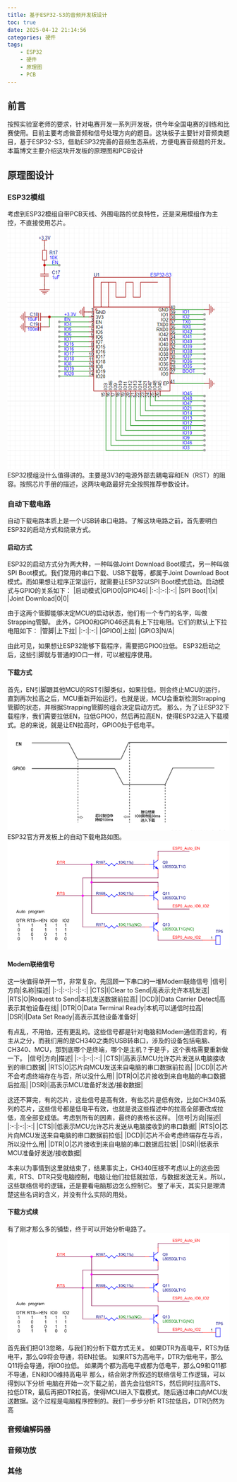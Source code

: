 ```yaml
---
title: 基于ESP32-S3的音频开发板设计
toc: true
date: 2025-04-12 21:14:56
categories: 硬件
tags:
    - ESP32
    - 硬件
    - 原理图
    - PCB
---
```


## 前言
按照实验室老师的要求，针对电赛开发一系列开发板，供今年全国电赛的训练和比赛使用。目前主要考虑做音频和信号处理方向的题目。这块板子主要针对音频类题目，基于ESP32-S3，借助ESP32完善的音频生态系统，方便电赛音频题的开发。
本篇博文主要介绍这块开发板的原理图和PCB设计

<!-- more -->


## 原理图设计
### ESP32模组
考虑到ESP32模组自带PCB天线、外围电路的优良特性，还是采用模组作为主控，不直接使用芯片。
![ESP32-S3模组](基于ESP32-S3的音频开发板设计/image.png)
ESP32模组没什么值得讲的。主要是3V3的电源外部去耦电容和EN（RST）的阻容。按照芯片手册的描述，这两块电路最好完全按照推荐参数设计。
### 自动下载电路
自动下载电路本质上是一个USB转串口电路。了解这块电路之前，首先要明白ESP32的启动方式和烧录方式。
#### 启动方式
ESP32的启动方式分为两大种，一种叫做Joint Download Boot模式，另一种叫做SPI Boot模式。我们常用的串口下载、USB下载等，都属于Joint Download Boot模式。而如果想让程序正常运行，就需要让ESP32以SPI Boot模式启动。启动模式与GPIO的关系如下：
|启动模式|GPIO0|GPIO46|
|:-:|:-:|:-:|
|SPI Boot|1|x|
|Joint Download|0|0|

由于这两个管脚能够决定MCU的启动状态，他们有一个专门的名字，叫做Strapping管脚。
此外，GPIO0和GPIO46还具有上下拉电阻。它们的默认上下拉电阻如下：
|管脚|上下拉|
|:-:|:-:|
|GPIO0|上拉|
|GPIO3|N/A|

由此可见，如果想让ESP32能够下载程序，需要把GPIO0拉低。
ESP32启动之后，这些引脚就与普通的IO口一样，可以被程序使用。

#### 下载方式
首先，EN引脚跟其他MCU的RST引脚类似，如果拉低，则会终止MCU的运行，直到再次拉高之后，MCU重新开始运行。也就是说，MCU会重新检测Strapping管脚的状态，并根据Strapping管脚的组合决定启动方式。
那么，为了让ESP32下载程序，我们需要拉低EN，拉低GPIO0，然后再拉高EN，使得ESP32进入下载模式。总的来说，就是让EN拉高时，GPIO0处于低电平。
![EN和GPIO0时序图](基于ESP32-S3的音频开发板设计/image-3.png)
ESP32官方开发板上的自动下载电路如图。
![官方自动下载电路](基于ESP32-S3的音频开发板设计/image-2.png)
#### Modem联络信号
这一块值得单开一节，非常复杂。先回顾一下串口的一堆Modem联络信号
|信号|方向|名称|描述|
|:-:|:-:|:-:|:-:|
|CTS|I|Clear to Send|高表示允许本机发送|
|RTS|O|Request to Send|本机发送数据前拉高|
|DCD|I|Data Carrier Detect|高表示其他设备在线|
|DTR|O|Data Terminal Ready|本机可以通信时拉高|
|DSR|I|Data Set Ready|高表示其他设备准备好|

有点乱，不用怕，还有更乱的。这些信号都是针对电脑和Modem通信而言的，有主从之分，而我们用的是CH340之类的USB转串口，涉及的设备包括电脑、CH340、MCU，那到底哪个是终端，哪个是主机？于是乎，这个表格需要重新做一下。
|信号|方向|描述|
|:-:|:-:|:-:|
|CTS|I|高表示MCU允许芯片发送从电脑接收到的串口数据|
|RTS|O|芯片向MCU发送来自电脑的串口数据前拉高|
|DCD|I|芯片不会考虑终端存在与否，所以没什么用|
|DTR|O|芯片接收到来自电脑的串口数据后拉高|
|DSR|I|高表示MCU准备好发送/接收数据|

这还不算完，有的芯片，这些信号是高有效，有些芯片是低有效，比如CH340系列的芯片，这些信号都是低电平有效，也就是说这些描述中的拉高全部要改成拉低，高全部变成低。考虑到所有的因素，最终的表格长这样。
|信号|方向|描述|
|:-:|:-:|:-:|
|CTS|I|低表示MCU允许芯片发送从电脑接收到的串口数据|
|RTS|O|芯片向MCU发送来自电脑的串口数据前拉低|
|DCD|I|芯片不会考虑终端存在与否，所以没什么用|
|DTR|O|芯片接收到来自电脑的串口数据后拉低|
|DSR|I|低表示MCU准备好发送/接收数据|

本来以为事情到这里就结束了，结果事实上，CH340压根不考虑以上的这些因素，RTS、DTR只受电脑控制，电脑让他们拉低就拉低，与数据发送无关。所以，这些联络信号的逻辑，还是要看电脑那边怎么控制它。
整了半天，其实只是理清楚这些名词的含义，并没有什么实际的用处。

#### 下载方式续
有了刚才那么多的铺垫，终于可以开始分析电路了。
![官方自动下载电路](基于ESP32-S3的音频开发板设计/image-2.png)
首先我们把Q13忽略，与我们的分析下载方式无关。
如果DTR为高电平，RTS为低电平，那么Q9将会导通，将EN拉低。
如果RTS为高电平，DTR为低电平，那么Q11将会导通，将IO0拉低。
如果两个都为高电平或都为低电平，那么Q9和Q11都不导通，EN和IO0维持高电平
那么，结合刚才所叙述的联络信号工作逻辑，可以得到以下分析
电脑在开始一次下载之前，首先会拉低RTS，然后同时拉高RTS、拉低DTR，最后再把DTR拉高，使得MCU进入下载模式。随后通过串口向MCU发送数据。这个过程是电脑程序控制的。我们一步步分析
RTS拉低后，DTR仍然为高
### 音频编解码器

### 音频功放

### 其他